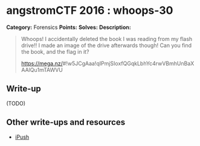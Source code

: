 # angstromCTF 2016 : whoops-30

**Category:** Forensics
**Points:**
**Solves:**
**Description:**

> Whoops! I accidentally deleted the book I was reading from my flash drive!! I made an image of the drive afterwards though! Can you find the book, and the flag in it?
>
>
> <https://mega.nz/>#!w5JCgAaa!qIPmjSIoxfQGqkLbhYc4rwVBmhUnBaXAAlQu1mTAWVU


## Write-up

(TODO)

## Other write-ups and resources

* [iPush](http://ipushino.blogspot.com/2016/04/angstromctf-2016-whoops-forenscis30.html)
